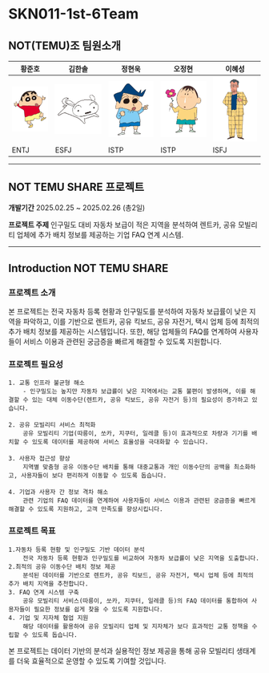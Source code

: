 # SKN011-1st-6Team

## NOT(TEMU)조 팀원소개
| 황준호 | 김한솔 | 정현욱 | 오정현 | 이혜성 |
| --- | --- | --- | --- | --- |
| ![alt text](이미지/image-1.png) | ![alt text](이미지/image.png) | ![alt text](이미지/image-2.png) | ![alt text](이미지/image-3.png) | ![alt text](이미지/image-4.png) |
| ENTJ | ESFJ | ISTP | ISTP | ISFJ |
---
## NOT TEMU SHARE 프로젝트
**개발기간**
2025.02.25 ~ 2025.02.26 (총2일)

**프로젝트 주제**
인구밀도 대비 자동차 보급이 적은 지역을 분석하여 렌트카, 공유 모빌리티 업체에 추가 배치 정보를 제공하는 기업 FAQ 연계 시스템.

---

## Introduction NOT TEMU SHARE
### 프로젝트 소개
본 프로젝트는 전국 자동차 등록 현황과 인구밀도를 분석하여 자동차 보급률이 낮은 지역을 파악하고, 이를 기반으로 렌트카, 공유 킥보드, 공유 자전거, 택시 업체 등에 최적의 추가 배치 정보를 제공하는 시스템입니다. 또한, 해당 업체들의 FAQ를 연계하여 사용자들이 서비스 이용과 관련된 궁금증을 빠르게 해결할 수 있도록 지원합니다.

### 프로젝트 필요성
    1. 교통 인프라 불균형 해소
        - 인구밀도는 높지만 자동차 보급률이 낮은 지역에서는 교통 불편이 발생하며, 이를 해결할 수 있는 대체 이동수단(렌트카, 공유 킥보드, 공유 자전거 등)의 필요성이 증가하고 있습니다.
    
    2. 공유 모빌리티 서비스 최적화
        공유 모빌리티 기업(따릉이, 쏘카, 지쿠터, 일레클 등)이 효과적으로 차량과 기기를 배치할 수 있도록 데이터를 제공하여 서비스 효율성을 극대화할 수 있습니다.

    3. 사용자 접근성 향상
        지역별 맞춤형 공유 이동수단 배치를 통해 대중교통과 개인 이동수단의 공백을 최소화하고, 사용자들이 보다 편리하게 이동할 수 있도록 돕습니다.
    
    4. 기업과 사용자 간 정보 격차 해소
        관련 기업의 FAQ 데이터를 연계하여 사용자들이 서비스 이용과 관련된 궁금증을 빠르게 해결할 수 있도록 지원하고, 고객 만족도를 향상시킵니다.

### 프로젝트 목표 
    1.자동차 등록 현황 및 인구밀도 기반 데이터 분석
        전국 자동차 등록 현황과 인구밀도를 비교하여 자동차 보급률이 낮은 지역을 도출합니다.
    2.최적의 공유 이동수단 배치 정보 제공
        분석된 데이터를 기반으로 렌트카, 공유 킥보드, 공유 자전거, 택시 업체 등에 최적의 추가 배치 지역을 추천합니다.
    3. FAQ 연계 시스템 구축
        공유 모빌리티 서비스(따릉이, 쏘카, 지쿠터, 일레클 등)의 FAQ 데이터를 통합하여 사용자들이 필요한 정보를 쉽게 찾을 수 있도록 지원합니다.
    4. 기업 및 지자체 협업 지원
        해당 데이터를 활용하여 공유 모빌리티 업체 및 지자체가 보다 효과적인 교통 정책을 수립할 수 있도록 돕습니다.

본 프로젝트는 데이터 기반의 분석과 실용적인 정보 제공을 통해 공유 모빌리티 생태계를 더욱 효율적으로 운영할 수 있도록 기여할 것입니다.